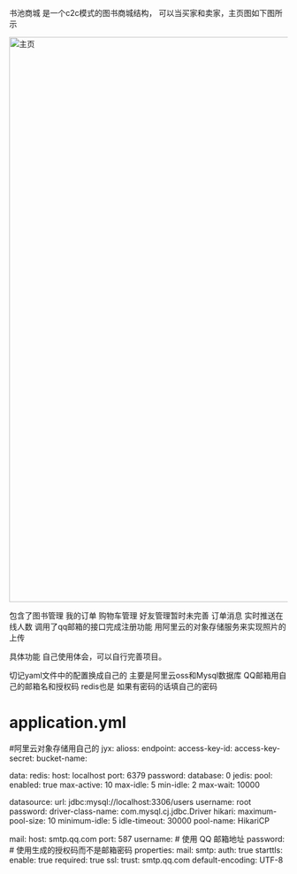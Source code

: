 书池商城
是一个c2c模式的图书商城结构，
可以当买家和卖家，主页图如下图所示

<img width="1022" alt="主页" src="https://github.com/user-attachments/assets/c2343b04-4766-4164-a663-a72bd00f0e44">

包含了图书管理 我的订单 购物车管理 好友管理暂时未完善 订单消息  实时推送在线人数 调用了qq邮箱的接口完成注册功能 用阿里云的对象存储服务来实现照片的上传 

具体功能 自己使用体会，可以自行完善项目。 

切记yaml文件中的配置换成自己的 主要是阿里云oss和Mysql数据库 QQ邮箱用自己的邮箱名和授权码 redis也是 如果有密码的话填自己的密码
# application.yml

#阿里云对象存储用自己的
jyx:
  alioss:
    endpoint: 
    access-key-id: 
    access-key-secret: 
    bucket-name: 



  data:
    redis:
      host: localhost
      port: 6379
      password:
      database: 0
      jedis:
        pool:
          enabled: true
          max-active: 10
          max-idle: 5
          min-idle: 2
          max-wait: 10000

  datasource:
    url: jdbc:mysql://localhost:3306/users
    username: root
    password: 
    driver-class-name: com.mysql.cj.jdbc.Driver
    hikari:
      maximum-pool-size: 10
      minimum-idle: 5
      idle-timeout: 30000
      pool-name: HikariCP

  mail:
    host: smtp.qq.com
    port: 587
    username:    # 使用 QQ 邮箱地址
    password:    # 使用生成的授权码而不是邮箱密码
    properties:
      mail:
        smtp:
          auth: true
          starttls:
            enable: true
            required: true
          ssl:
            trust: smtp.qq.com
    default-encoding: UTF-8
